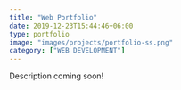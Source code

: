 ```yaml
---
title: "Web Portfolio"
date: 2019-12-23T15:44:46+06:00
type: portfolio
image: "images/projects/portfolio-ss.png"
category: ["WEB DEVELOPMENT"]
---
```


Description coming soon!